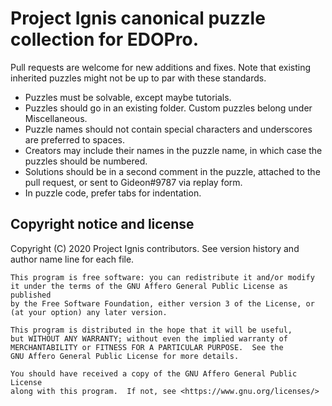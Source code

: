 # Project Ignis canonical puzzle collection for EDOPro.

Pull requests are welcome for new additions and fixes.
Note that existing inherited puzzles might not be up to par with these standards.

* Puzzles must be solvable, except maybe tutorials.
* Puzzles should go in an existing folder. Custom puzzles belong under Miscellaneous.
* Puzzle names should not contain special characters and underscores are preferred to spaces.
* Creators may include their names in the puzzle name, in which case the puzzles should be numbered.
* Solutions should be in a second comment in the puzzle, attached to the pull request, or sent to Gideon#9787 via replay form.
* In puzzle code, prefer tabs for indentation.

## Copyright notice and license

Copyright (C) 2020 Project Ignis contributors. See version history and author name line for each file.

```
This program is free software: you can redistribute it and/or modify
it under the terms of the GNU Affero General Public License as published
by the Free Software Foundation, either version 3 of the License, or
(at your option) any later version.

This program is distributed in the hope that it will be useful,
but WITHOUT ANY WARRANTY; without even the implied warranty of
MERCHANTABILITY or FITNESS FOR A PARTICULAR PURPOSE.  See the
GNU Affero General Public License for more details.

You should have received a copy of the GNU Affero General Public License
along with this program.  If not, see <https://www.gnu.org/licenses/>
```
